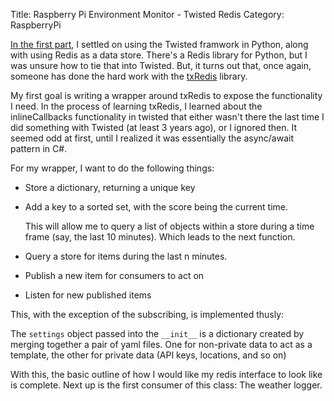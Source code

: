 Title: Raspberry Pi Environment Monitor - Twisted Redis
Category: RaspberryPi

[In the first part]({filename}raspberry-pi-enviornment-monitor-intro.md), I settled on using the Twisted
framwork in Python, along with using Redis as a data store. There's a Redis library for Python, but I
was unsure how to tie that into Twisted. But, it turns out that, once again, someone has done the hard
work with the [txRedis](https://github.com/deldotdr/txRedis) library.

My first goal is writing a wrapper around txRedis to expose the functionality I need. In the process
of learning txRedis, I learned about the inlineCallbacks functionality in twisted that either wasn't
there the last time I did something with Twisted (at least 3 years ago), or I ignored then. It seemed
odd at first, until I realized it was essentially the async/await pattern in C#.

For my wrapper, I want to do the following things:

*   Store a dictionary, returning a unique key
*   Add a key to a sorted set, with the score being the current time.
    
    This will allow me to query a list of objects within a store during a time frame (say, the last 10
    minutes). Which leads to the next function.

*   Query a store for items during the last n minutes.
*   Publish a new item for consumers to act on
*   Listen for new published items

This, with the exception of the subscribing, is implemented thusly:

<script src="https://gist.github.com/msieker/932b90e1ec67855a76e9.js"></script>

The `settings` object passed into the `__init__` is a dictionary created by merging together a pair
of yaml files. One for non-private data to act as a template, the other for private data (API keys,
locations, and so on)

<script src="https://gist.github.com/msieker/93f7876d349d9ab4626c.js"></script>

With this, the basic outline of how I would like my redis interface to look like is complete. Next
up is the first consumer of this class: The weather logger.